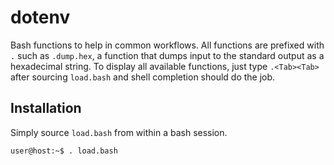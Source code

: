 dotenv
======
Bash functions to help in common workflows. All functions are prefixed with `.` such as `.dump.hex`,
a function that dumps input to the standard output as a hexadecimal string. To display all available
functions, just type `.<Tab><Tab>` after sourcing `load.bash` and shell completion should do the
job.


Installation
------------
Simply source `load.bash` from within a bash session.
```
user@host:~$ . load.bash
```
